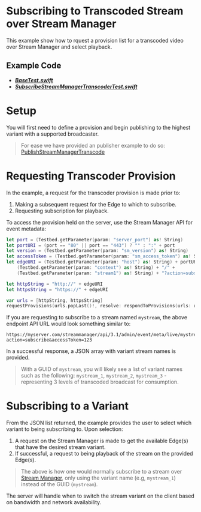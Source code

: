 # Subscribing to Transcoded Stream over Stream Manager

This example show how to rquest a provision list for a transcoded video over Stream Manager and select playback.

## Example Code

- ***[BaseTest.swift](../BaseTest.swift)***
- ***[SubscribeStreamManagerTranscoderTest.swift](SubscribeStreamManagerTranscoderTest.swift)***

# Setup

You will first need to define a provision and begin publishing to the highest variant with a supported broadcaster.

> For ease we have provided an publisher example to do so: [PublishStreamManagerTranscode](../PublishStreamManagerTranscode)

# Requesting Transcoder Provision

In the example, a request for the transcoder provision is made prior to:

1. Making a subsequent request for the Edge to which to subscribe.
2. Requesting subscription for playback.

To access the provision held on the server, use the Stream Manager API for event metadata:

```swift
let port = (Testbed.getParameter(param: "server_port") as! String)
let portURI = (port == "80" || port == "443") ? "" : ":" + port
let version = (Testbed.getParameter(param: "sm_version") as! String)
let accessToken = (Testbed.getParameter(param: "sm_access_token") as! String)
let edgeURI = (Testbed.getParameter(param: "host") as! String) + portURI + "/streammanager/api/" + version + "/admin/event/meta/" +
    (Testbed.getParameter(param: "context") as! String) + "/" +
    (Testbed.getParameter(param: "stream1") as! String) + "?action=subscribe&accessToken=" + accessToken

let httpString = "http://" + edgeURI
let httpsString = "https://" + edgeURI

var urls = [httpString, httpsString]
requestProvisions(urls.popLast()!, resolve: respondToProvisions(urls: urls))
```

If you are requesting to subscribe to a stream named `mystream`, the above endpoint API URL would look something similar to:

```ssh
https://myserver.com/streammanager/api/3.1/admin/event/meta/live/mystream?action=subscribe&accessToken=123
```

In a successful response, a JSON array with variant stream names is provided.

> With a GUID of `mystream`, you will likely see a list of variant names such as the following: `mystream_1`, `mystream_2`, `mystream_3` - representing 3 levels of transcoded broadcast for consumption.

# Subscribing to a Variant

From the JSON list returned, the example provides the user to select which variant to being subscribing to. Upon selection:

1. A request on the Stream Manager is made to get the available Edge(s) that have the desired stream variant.
2. If successful, a request to being playback of the stream on the provided Edge(s).

> The above is how one would normally subscribe to a stream over [Stream Manager](../SubscribeStreamManager), only using the variant name (e.g, `mystream_1`) instead of the GUID (`mystream`).

The server will handle when to switch the stream variant on the client based on bandwidth and network availability.

